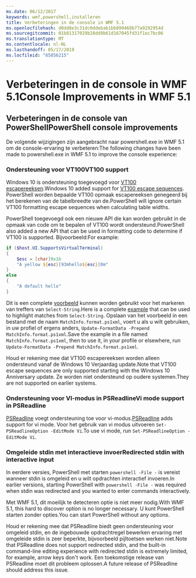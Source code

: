 ```yaml
---
ms.date: 06/12/2017
keywords: wmf,powershell,installeren
title: Verbeteringen in de console in WMF 5.1
ms.openlocfilehash: d0dd8e3c31dc0ddebab1bb899468b77a9292954d
ms.sourcegitcommit: 01b81317029b28dd9b61d167045fd31f1ec7bc06
ms.translationtype: MT
ms.contentlocale: nl-NL
ms.lasthandoff: 05/17/2019
ms.locfileid: "65856215"
---
```

# <a name="console-improvements-in-wmf-51"></a><span data-ttu-id="e5d6c-103">Verbeteringen in de console in WMF 5.1</span><span class="sxs-lookup"><span data-stu-id="e5d6c-103">Console Improvements in WMF 5.1</span></span>

## <a name="powershell-console-improvements"></a><span data-ttu-id="e5d6c-104">Verbeteringen in de console van PowerShell</span><span class="sxs-lookup"><span data-stu-id="e5d6c-104">PowerShell console improvements</span></span>

<span data-ttu-id="e5d6c-105">De volgende wijzigingen zijn aangebracht naar powershell.exe in WMF 5.1 om de console-ervaring te verbeteren:</span><span class="sxs-lookup"><span data-stu-id="e5d6c-105">The following changes have been made to powershell.exe in WMF 5.1 to improve the console experience:</span></span>

### <a name="vt100-support"></a><span data-ttu-id="e5d6c-106">Ondersteuning voor VT100</span><span class="sxs-lookup"><span data-stu-id="e5d6c-106">VT100 support</span></span>

<span data-ttu-id="e5d6c-107">Windows 10 is ondersteuning toegevoegd voor [VT100 escapereeksen](/windows/console/console-virtual-terminal-sequences).</span><span class="sxs-lookup"><span data-stu-id="e5d6c-107">Windows 10 added support for [VT100 escape sequences](/windows/console/console-virtual-terminal-sequences).</span></span>
<span data-ttu-id="e5d6c-108">PowerShell worden bepaalde VT100 opmaak escapereeksen genegeerd bij het berekenen van de tabelbreedte van de.</span><span class="sxs-lookup"><span data-stu-id="e5d6c-108">PowerShell will ignore certain VT100 formatting escape sequences when calculating table widths.</span></span>

<span data-ttu-id="e5d6c-109">PowerShell toegevoegd ook een nieuwe API die kan worden gebruikt in de opmaak van code om te bepalen of VT100 wordt ondersteund.</span><span class="sxs-lookup"><span data-stu-id="e5d6c-109">PowerShell also added a new API that can be used in formatting code to determine if VT100 is supported.</span></span> <span data-ttu-id="e5d6c-110">Bijvoorbeeld:</span><span class="sxs-lookup"><span data-stu-id="e5d6c-110">For example:</span></span>

```powershell
if ($host.UI.SupportsVirtualTerminal)
{
    $esc = [char]0x1b
    "A yellow ${esc}[93mhello${esc}[0m"
}
else
{
    "A default hello"
}
```

<span data-ttu-id="e5d6c-111">Dit is een complete [voorbeeld](https://gist.github.com/lzybkr/dcb973dccd54900b67783c48083c28f7) kunnen worden gebruikt voor het markeren van treffers van `Select-String`.</span><span class="sxs-lookup"><span data-stu-id="e5d6c-111">Here is a complete [example](https://gist.github.com/lzybkr/dcb973dccd54900b67783c48083c28f7) that can be used to highlight matches from `Select-String`.</span></span> <span data-ttu-id="e5d6c-112">Opslaan van het voorbeeld in een bestand met de naam `MatchInfo.format.ps1xml`, voert u als u wilt gebruiken, in uw profiel of ergens anders, `Update-FormatData -Prepend MatchInfo.format.ps1xml`.</span><span class="sxs-lookup"><span data-stu-id="e5d6c-112">Save the example in a file named `MatchInfo.format.ps1xml`, then to use it, in your profile or elsewhere, run `Update-FormatData -Prepend MatchInfo.format.ps1xml`.</span></span>

<span data-ttu-id="e5d6c-113">Houd er rekening mee dat VT100 escapereeksen worden alleen ondersteund vanaf de Windows 10 Verjaardag update.</span><span class="sxs-lookup"><span data-stu-id="e5d6c-113">Note that VT100 escape sequences are only supported starting with the Windows 10 Anniversary update.</span></span>
<span data-ttu-id="e5d6c-114">Ze worden niet ondersteund op oudere systemen.</span><span class="sxs-lookup"><span data-stu-id="e5d6c-114">They are not supported on earlier systems.</span></span>

### <a name="vi-mode-support-in-psreadline"></a><span data-ttu-id="e5d6c-115">Ondersteuning voor VI-modus in PSReadline</span><span class="sxs-lookup"><span data-stu-id="e5d6c-115">Vi mode support in PSReadline</span></span>

<span data-ttu-id="e5d6c-116">[PSReadline](https://github.com/PowerShell/PSReadLine) voegt ondersteuning toe voor vi-modus.</span><span class="sxs-lookup"><span data-stu-id="e5d6c-116">[PSReadline](https://github.com/PowerShell/PSReadLine) adds support for vi mode.</span></span> <span data-ttu-id="e5d6c-117">Voor het gebruik van vi modus uitvoeren `Set-PSReadlineOption -EditMode Vi`.</span><span class="sxs-lookup"><span data-stu-id="e5d6c-117">To use vi mode, run `Set-PSReadlineOption -EditMode Vi`.</span></span>

### <a name="redirected-stdin-with-interactive-input"></a><span data-ttu-id="e5d6c-118">Omgeleide stdin met interactieve invoer</span><span class="sxs-lookup"><span data-stu-id="e5d6c-118">Redirected stdin with interactive input</span></span>

<span data-ttu-id="e5d6c-119">In eerdere versies, PowerShell met starten `powershell -File -` is vereist wanneer stdin is omgeleid en u wilt opdrachten interactief invoeren.</span><span class="sxs-lookup"><span data-stu-id="e5d6c-119">In earlier versions, starting PowerShell with `powershell -File -` was required when stdin was redirected and you wanted to enter commands interactively.</span></span>

<span data-ttu-id="e5d6c-120">Met WMF 5.1, dit moeilijk te detecteren optie is niet meer nodig.</span><span class="sxs-lookup"><span data-stu-id="e5d6c-120">With WMF 5.1, this hard to discover option is no longer necessary.</span></span> <span data-ttu-id="e5d6c-121">U kunt PowerShell starten zonder opties.</span><span class="sxs-lookup"><span data-stu-id="e5d6c-121">You can start PowerShell without any options.</span></span>

<span data-ttu-id="e5d6c-122">Houd er rekening mee dat PSReadline biedt geen ondersteuning voor omgeleid stdin, en de ingebouwde opdrachtregel bewerken ervaring met omgeleide stdin is zeer beperkte, bijvoorbeeld pijltoetsen werken niet.</span><span class="sxs-lookup"><span data-stu-id="e5d6c-122">Note that PSReadline does not support redirected stdin, and the built-in command-line editing experience with redirected stdin is extremely limited, for example, arrow keys don't work.</span></span> <span data-ttu-id="e5d6c-123">Een toekomstige release van PSReadline moet dit probleem oplossen.</span><span class="sxs-lookup"><span data-stu-id="e5d6c-123">A future release of PSReadline should address this issue.</span></span>